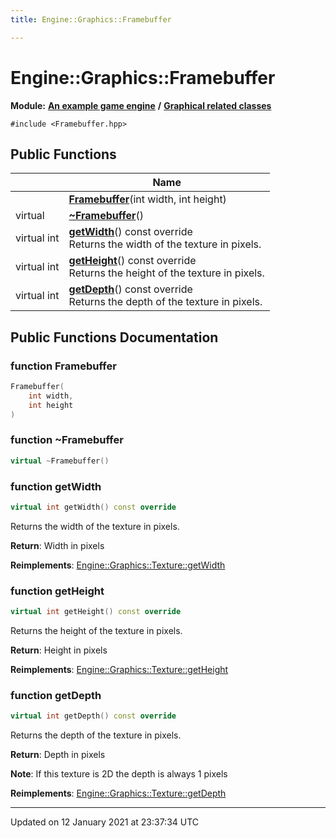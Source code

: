 ```yaml
---
title: Engine::Graphics::Framebuffer

---
```


# Engine::Graphics::Framebuffer

**Module:** **[An example game engine](/Modules/group__Engine.md)** **/** **[Graphical related classes](/Modules/group__Graphics.md)**

`#include <Framebuffer.hpp>`


## Public Functions

|                | Name           |
| -------------- | -------------- |
| | **[Framebuffer](/Classes/classEngine_1_1Graphics_1_1Framebuffer.md#function-framebuffer)**(int width, int height) |
| virtual | **[~Framebuffer](/Classes/classEngine_1_1Graphics_1_1Framebuffer.md#function-~framebuffer)**() |
| virtual int | **[getWidth](/Classes/classEngine_1_1Graphics_1_1Framebuffer.md#function-getwidth)**() const override<br>Returns the width of the texture in pixels.  |
| virtual int | **[getHeight](/Classes/classEngine_1_1Graphics_1_1Framebuffer.md#function-getheight)**() const override<br>Returns the height of the texture in pixels.  |
| virtual int | **[getDepth](/Classes/classEngine_1_1Graphics_1_1Framebuffer.md#function-getdepth)**() const override<br>Returns the depth of the texture in pixels.  |

## Public Functions Documentation

### function Framebuffer

```cpp
Framebuffer(
    int width,
    int height
)
```


### function ~Framebuffer

```cpp
virtual ~Framebuffer()
```


### function getWidth

```cpp
virtual int getWidth() const override
```

Returns the width of the texture in pixels. 

**Return**: Width in pixels 

**Reimplements**: [Engine::Graphics::Texture::getWidth](/Classes/classEngine_1_1Graphics_1_1Texture.md#function-getwidth)


### function getHeight

```cpp
virtual int getHeight() const override
```

Returns the height of the texture in pixels. 

**Return**: Height in pixels 

**Reimplements**: [Engine::Graphics::Texture::getHeight](/Classes/classEngine_1_1Graphics_1_1Texture.md#function-getheight)


### function getDepth

```cpp
virtual int getDepth() const override
```

Returns the depth of the texture in pixels. 

**Return**: Depth in pixels 

**Note**: If this texture is 2D the depth is always 1 pixels 

**Reimplements**: [Engine::Graphics::Texture::getDepth](/Classes/classEngine_1_1Graphics_1_1Texture.md#function-getdepth)


-------------------------------

Updated on 12 January 2021 at 23:37:34 UTC